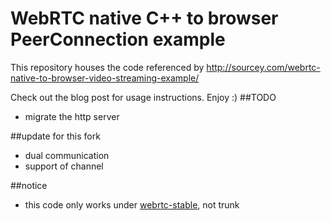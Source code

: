 WebRTC native C++ to browser PeerConnection example
===============================================

This repository houses the code referenced by http://sourcey.com/webrtc-native-to-browser-video-streaming-example/

Check out the blog post for usage instructions. Enjoy :)
##TODO
 * migrate the http server 

##update for this fork
 * dual communication
 * support of channel

##notice
 * this code only works under [webrtc-stable](http://webrtc.googlecode.com/svn/stable/), not trunk

